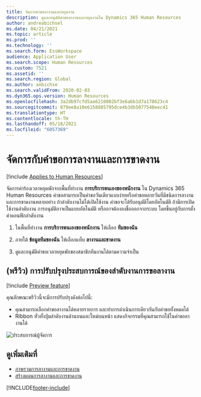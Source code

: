 ```yaml
---
title: จัดการคำขอลางานและหยุดงาน
description: ดูและอนุมัติคำขอลางานและหยุดงานใน Dynamics 365 Human Resources
author: andreabichsel
ms.date: 04/21/2021
ms.topic: article
ms.prod: ''
ms.technology: ''
ms.search.form: EssWorkspace
audience: Application User
ms.search.scope: Human Resources
ms.custom: 7521
ms.assetid: ''
ms.search.region: Global
ms.author: anbichse
ms.search.validFrom: 2020-02-03
ms.dyn365.ops.version: Human Resources
ms.openlocfilehash: 3a2db97cfd5aa6210002bf3e6abb1d7a178623c4
ms.sourcegitcommit: 879ee8a10e6158885795dce4b3db5077540eec41
ms.translationtype: HT
ms.contentlocale: th-TH
ms.lasthandoff: 05/18/2021
ms.locfileid: "6057369"
---
```

# <a name="manage-leave-and-absence-requests"></a>จัดการกับคำขอการลางานและการขาดงาน

[!include [Applies to Human Resources](../includes/applies-to-hr.md)]

จัดการคำร้องเวลาหยุดพักจากพื้นที่ทำงาน **การบริการตนเองของพนักงาน** ใน Dynamics 365 Human Resources คำขอสามารถเป็นคำขอวันเดียวแบบง่ายหรือคำขอหลายวันที่มีชนิดการลางานและการขาดงานหลายอย่าง ถ้าลำดับงานไม่ได้เปิดใช้งาน คำขอจะได้รับอนุมัติโดยอัตโนมัติ ถ้ามีการเปิดใช้งานลำดับงาน การอนุมัติอาจเป็นแบบอัตโนมัติ หรืออาจต้องลงชื่อออกจากระบบ โดยขึ้นอยู่กับการตั้งค่าคอนฟิกลำดับงาน

1. ในพื้นที่ทำงาน **การบริการตนเองของพนักงาน** ให้เลือก **ทีมของฉัน**

2. ภายใต้ **ข้อมูลทีมของฉัน** ให้เลือกแท็บ **ลางานและขาดงาน**

3. ดูและอนุมัติคำขอเวลาหยุดพักของสมาชิกทีมงานได้ตามความจำเป็น

## <a name="preview-leave-request-workflow-experience-enhancements"></a>(พรีวิว) การปรับปรุงประสบการณ์ของลำดับงานการขอลางาน

[!include [Preview feature](includes/preview-feature.md)]

คุณลักษณะพรีวิวนี้จะมีการปรับปรุงดังต่อไปนี้:

- คุณสามารถเลือกคำขอลางานได้หลายรายการ และทำการดำเนินการเดียวกันกับคำขอทั้งหมดได้
- Ribbon ทั่วทั้งปุ่มลำดับงานด้านบนและใหม่บนหน้า แสดงกิจกรรมที่คุณสามารถใช้ในคำขอลางานได้

![ประสบการณ์ผู้จัดการ](media/hr-leave-and-absence-manager-experience.png)

## <a name="see-also"></a>ดูเพิ่มเติมที่

- [ภาพรวมการลางานและการขาดงาน](hr-leave-and-absence-overview.md)
- [สร้างแผนการลางานและการขาดงาน](hr-leave-and-absence-plans.md)

[!INCLUDE[footer-include](../includes/footer-banner.md)]